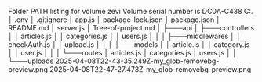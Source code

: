 Folder PATH listing for volume zevi
Volume serial number is DC0A-C438
C:.
│   .env
│   .gitignore
│   app.js
│   package-lock.json
│   package.json
│   README.md
│   server.js
│   Tree-of-project.md
│
├───api
│   ├───controllers
│   │       articles.js
│   │       categories.js
│   │       users.js
│   │
│   ├───middlewares
│   │       checkAuth.js
│   │       upload.js
│   │
│   ├───models
│   │       article.js
│   │       category.js
│   │       user.js
│   │
│   └───routes
│           articles.js
│           categories.js
│           users.js
│
│
└───uploads
        2025-04-08T22-43-35.249Z-my_glob-removebg-preview.png
        2025-04-08T22-47-27.473Z-my_glob-removebg-preview.png
